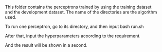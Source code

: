 This folder contains the perceptrons trained by using the training dataset and the development dataset. The name of the directories are the algorithm used.

To run one perceptron, go to its directory, and then input
	bash run.sh

After that, input the hyperparameters acoording to the requirement.

And the result will be shown in a second.
